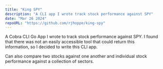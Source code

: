 ```yaml
---
title: "King SPY"
description: "A CLI app I wrote track stock performance against SPY"
date: "Mar 26 2024"
repoURL: "https://github.com/rjhoppe/king-spy"
---
```


A Cobra CLI Go App I wrote to track stock performance against SPY. I found that there was not an easily accessible tool that could return this information, so I decided to write this CLI app.

Can also compare two stocks against one another and individual stock performance against a collection of sectors.